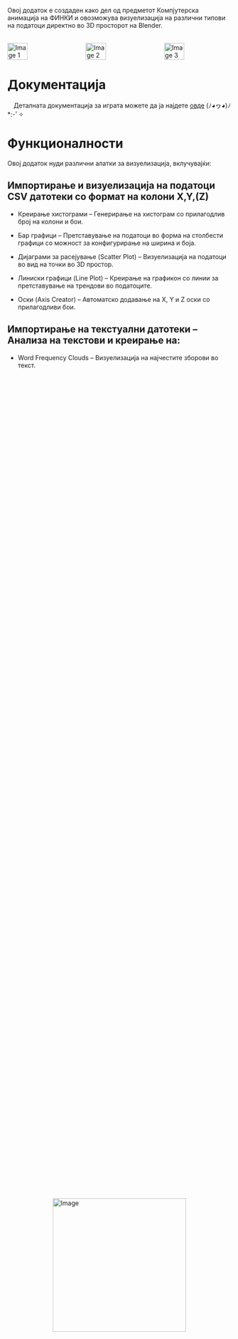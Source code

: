Овој додаток е создаден како дел од предметот Компјутерска анимација на ФИНКИ и овозможува визуелизација на различни типови на податоци директно во 3D просторот на Blender. <br> <br>
<div style="display: flex; justify-content: space-between; align-items: center;">
        <img src="https://github.com/user-attachments/assets/4d79fd76-05fe-4212-8130-cb4641334f28" alt="Image 1" style="width: 30%; height: auto;">
        <img src="https://github.com/user-attachments/assets/e4e90dc1-f672-4736-b8a8-7395c8dee8a2" alt="Image 2" style="width: 30%; height: auto;">
        <img src="https://github.com/user-attachments/assets/351448e5-6c5b-47e5-99d8-8c6fe37d5639" alt="Image 3" style="width: 30%; height: auto;">
</div>

# Документација
&emsp;Деталната документација за играта можете да ја најдете <a href="https://github.com/marijagjorgjieva/DataVisualizationBlender/wiki">овде</a> (ﾉ◕ヮ◕)ﾉ*:･ﾟ✧


# Функционалности

Овој додаток нуди различни алатки за визуелизација, вклучувајќи:
## Импортирање и визуелизација на податоци CSV датотеки со формат на колони X,Y,(Z)

* Креирање хистограми – Генерирање на хистограм со прилагодлив број на колони и бои.

* Бар графици – Претставување на податоци во форма на столбести графици со можност за конфигурирање на ширина и боја.

* Дијаграми за расејување (Scatter Plot) – Визуелизација на податоци во вид на точки во 3D простор.

* Линиски графици (Line Plot) – Креирање на графикон со линии за претставување на трендови во податоците.

* Оски (Axis Creator) – Автоматско додавање на X, Y и Z оски со прилагодливи бои.

## Импортирање на текстуални датотеки – Анализа на текстови и креирање на:

* Word Frequency Clouds – Визуелизација на најчестите зборови во текст.
<div style="width: 100%; height: 100vh; display: flex; justify-content: center; align-items: center;">
    <img src="https://github.com/user-attachments/assets/85995e61-375a-4b11-bf9e-362ea227567b" alt="Image" style="width: 300px;">
</div>
* TF-IDF Word Clouds – Прикажување на најрелевантните зборови базирано на TF-IDF алгоритам.

* Topic Modeling Clouds – Генерирање облаци на зборови базирани на теми извлечени со Latent Dirichlet Allocation (LDA).

# Инсталација

Превземете го додатокот од официјалниот GitHub репозиториум.

Отворете го Blender и одете во Edit > Preferences > Add-ons.

Кликнете на Install и изберете го .zip фајлот на додатокот.

Активирајте го додатокот со означување на чекбоксот.
За користење на дел од алатките за визуелизација на текстуалните фајлови потребно е да ја инсталирате библиотеката scikit-learn во околината на Blender.

# Упатство за користење

1. Додавање на графикон

Откако додатокот е активиран, во 3D Viewport, притиснете N за да го отворите Sidebar.

Изберете ја Data Visualization табот.

Изберете го типот на графикон и внесете ги потребните податоци.

2. Уредување на графикон

Користете го панелот за подесувања за промена на бои, големини и распоред на елементите.

3. Експортирање

Можете да го зачувате финалниот графикон како .blend фајл или да го рендерирате како слика/анимација.
<br><br>

<img src="https://user-images.githubusercontent.com/82838042/177052296-0b90e46b-1859-4222-9386-d6936a976aff.gif" alt="Customize" align="right" width="150"/> <br /><br/>

